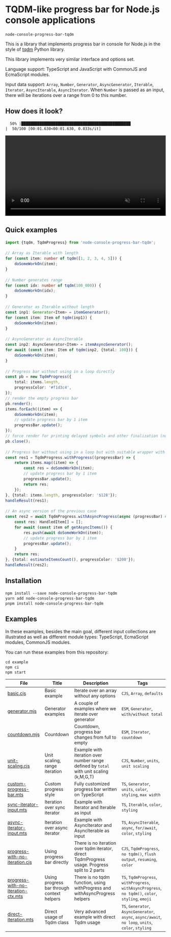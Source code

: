 # TQDM-like progress bar for Node.js console applications

```
node-console-progress-bar-tqdm
```

This is a library that implements progress bar in console for Node.js in the style of
[tqdm](https://tqdm.github.io/) Python library.

This library implements very similar interface and options set.

Language support: TypeScript and JavaScript with CommonJS and EcmaScript modules.

Input data support: `Array`, `Number`, `Generator`, `AsyncGenerator`, `Iterable`, `Iterator`, `AsyncIterable`, `AsyncIterator`.
When `Number` is passed as an input, there will be iterations over a range from 0 to this number.

## How does it look?

```
  50% |████████████████████████████████████████████████                                                 |  50/100 [00:01.630<00:01.630, 0.033s/it]
```

<video src="assets/progress-bar.mp4" width="100%" autoplay loop muted>
    <img src="assets/progress-bar.png" width="100%" alt="Progress bar" />
</video>

## Quick examples

```ts
import {tqdm, TqdmProgress} from 'node-console-progress-bar-tqdm';

// Array as Iterable with length
for (const item: number of tqdm([1, 2, 3, 4, 5])) {
    doSomeWorkOn(item);
}

// Number generates range
for (const idx: number of tqdm(100_000)) {
    doSomeWorkOn(idx);
}

// Generator as Iterable without length
const inp1: Generator<Item> = itemGenerator();
for (const item: Item of tqdm(inp1)) {
    doSomeWorkOn(item);
}

// AsyncGenerator as AsyncIterable
const inp2: AsyncGenerator<Item> = itemAsyncGenerator();
for await (const item: Item of tqdm(inp2, {total: 100})) {
    doSomeWorkOn(item);
}

// Progress bar without using in a loop directly
const pb = new TqdmProgress({
    total: items.length,
    progressColor: '#f1d3c4',
});
// render the empty progress bar
pb.render();
items.forEach((item) => {
    doSomeWorkOn(item);
    // update progress bar by 1 item
    progressBar.update();
});
// force render for printing delayed symbols and other finalization (not required)
pb.close();

// Progress bar without using in a loop but with suitable wrapper with automatic opening and closing
const res1 = TqdmProgress.withProgress((progressBar) => {
    return items.map((item) => {
        const res = doSomeWorkOn(item);
        // update progress bar by 1 item
        progressBar.update();
        return res;
    });
}, {total: items.length, progressColor: '$128'});
handleResult(res1);

// An async version of the previous case
const res2 = await TqdmProgress.withAsyncProgress(async (progressBar) => {
    const res: HandledItem[] = [];
    for await (const item of getAsyncItems()) {
        res.push(await doSomeWorkOn(item));
        // update progress bar by 1 item
        progressBar.update();
    }
    return res;
}, {total: estimateItemsCount(), progressColor: '$200'});
handleResult(res2);
```

## Installation

```shell
npm install --save node-console-progress-bar-tqdm
yarn add node-console-progress-bar-tqdm
pnpm install node-console-progress-bar-tqdm
```

## Examples

In these examples, besides the main goal, different input collections are illustrated
as well as different module types: TypeScript, EcmaScript modules, CommonJS modules.

You can run these examples from this repository:

```shell
cd example
npm ci
npm start
```

| File | Title | Description | Tags |
| ---- | ----- | ----------- | ---- |
| [basic.cjs](example/examples/basic.cjs) | Basic example | Iterate over an array without any options | `CJS`, `Array`, `defaults` |
| [generator.mjs](example/examples/generator.mjs) | Generator examples | A couple of examples where we iterate over generator | `ESM`, `Generator`, `with/without total` |
| [countdown.mjs](example/examples/countdown.mjs) | Countdown | Countdown, progress bar changes from full to empty | `ESM`, `Iterator`, `countdown` |
| [unit-scaling.cjs](example/examples/unit-scaling.cjs) | Unit scaling, range iteration | Example with iteration over number range defined by `total` with unit scaling (k,M,G,T) | `CJS`, `Number`, `units`, `unit scaling` |
| [custom-progress-bar.mts](example/examples/custom-progress-bar.mts) | Custom progress style | Fully customized progress bar written on TypeScript | `TS`, `Generator`, `units`, `color`, `styling`, `max width` |
| [sync-iterator-input.mts](example/examples/sync-iterator-input.mts) | Iteration over sync iterator | Example with Iterator and Iterable as input | `TS`, `Iterable`, `color`, `styling` |
| [async-iterator-input.mts](example/examples/async-iterator-input.mts) | Iteration over async iterator | Example with AsyncIterator and AsyncIterable as input | `TS`, `AsyncIterable`, `async`, `for/await`, `color`, `styling` |
| [progress-with-no-iteration.cjs](example/examples/progress-with-no-iteration.cjs) | Using progress bar directly | There is no iteration over tqdm iterator, direct TqdmProgress usage. Progress split to 2 parts | `CJS`, `TqdmProgress`, `no tqdm()`, `flush output`, `resuming`, `color` |
| [progress-with-no-iteration-ctx.mts](example/examples/progress-with-no-iteration-ctx.mts) | Using progress bar through context helpers | There is no tqdm function, using withProgress and withAsyncProgress helpers | `TS`, `TqdmProgress`, `withProgress`, `withAsyncProgress`, `no tqdm()`, `color`, `styling`, `emoji` |
| [direct-iteration.mts](example/examples/direct-iteration.mts) | Direct usage of Tqdm class | Very advanced example with direct Tqdm usage | `TS`, `Generator`, `AsyncGenerator`, `async`, `async/await`, `no loop`, `units`, `color`, `styling` |
